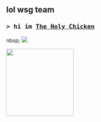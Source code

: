 ## lol wsg team

### <samp>&gt; hi im <a href="https://www.youtube.com/TheHolyChickenYT" target="_blank">The Holy Chicken</a></samp>

nbsp; ![](https://visitor-badge.laobi.icu/badge?page_id=TheHolyChickn)
</br>

<p>
   <img height="180em" src="https://github-readme-stats.vercel.app/api/top-langs/?username=TheHolyChickn&exclude_repo=KNN-Image-Classification&show_icons=true&hide_border=true&layout=compact&langs_count=8"/>
</p>
